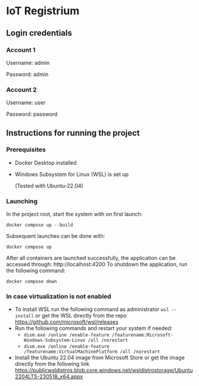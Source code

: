# IoT Registrium

## Login credentials

### Account 1
Username: admin

Password: admin
### Account 2
Username: user

Password: password

## Instructions for running the project

### Prerequisites
- Docker Desktop installed
- Windows Subsystem for Linux (WSL) is set up

  (Tested with Ubuntu-22.04)

### Launching
In the project root, start the system with on first launch:
```
docker compose up --build
```
Subsequent launches can be done with:
```
docker compose up
```
After all containers are launched successfully, the application can be accessed through: http://localhost:4200
To shutdown the application, run the following command:
```
docker compose down
```

### In case virtualization is not enabled
- To install WSL run the following command as administrator ```wsl --install``` or get the WSL directly from the repo https://github.com/microsoft/wsl/releases
- Run the following commands and restart your system if needed:
  - ```dism.exe /online /enable-feature /featurename:Microsoft-Windows-Subsystem-Linux /all /norestart```
  - ```dism.exe /online /enable-feature /featurename:VirtualMachinePlatform /all /norestart```
- Install the Ubuntu 22.04 image from Microsoft Store or get the image directly from the following link https://publicwsldistros.blob.core.windows.net/wsldistrostorage/Ubuntu2204LTS-230518_x64.appx
